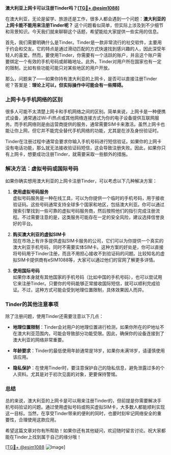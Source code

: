 **澳大利亚上网卡可以注册Tinder吗？[[TG💪+ @esim1088](https://t.me/s/esim1088)]**

在澳大利亚，无论是留学、旅游还是工作，很多人都会遇到一个问题：**澳大利亚的上网卡能不能用来注册Tinder呢？** 这个问题看似简单，但实际上涉及到不少细节和背景知识。今天我们就来聊聊这个话题，希望能给大家提供一些实用的信息。

首先，我们需要明确什么是Tinder。Tinder是一款非常流行的社交软件，主要用于约会和交友。它的特点是通过滑动匹配的方式快速找到感兴趣的人，因此深受年轻人的喜爱。然而，要使用Tinder，你需要有一个活跃的账户，并且这个账户需要绑定一个有效的手机号码或邮箱地址。此外，Tinder对用户所在国家也有一定的限制，比如有些功能可能只对某些地区的用户开放。

那么，问题来了——如果你持有澳大利亚的上网卡，是否可以直接注册Tinder呢？答案是：**理论上可以，但实际操作中可能会有一些障碍。**

### **上网卡与手机网络的区别**

很多人可能不太清楚上网卡和手机网络之间的区别。简单来说，上网卡是一种便携式设备，通常通过Wi-Fi热点或其他网络连接方式为你的电子设备提供互联网服务。而手机网络则是由运营商提供的服务，通常需要SIM卡来激活。虽然上网卡也能让你上网，但它并不能完全替代手机网络的功能，尤其是在涉及身份验证时。

Tinder在注册过程中通常会要求你输入手机号码进行短信验证。如果你的上网卡没有电话功能，那么就无法接收验证码短信，这会导致注册失败。因此，如果你只有上网卡，想要成功注册Tinder，就需要采取一些额外的措施。

### **解决方法：虚拟号码或国际号码**

如果你确实想用澳大利亚的上网卡注册Tinder，可以考虑以下几种解决方案：

1. **使用虚拟号码服务**  
   虚拟号码服务是一种在线工具，可以为你提供一个临时的手机号码，用于接收验证码。这些号码通常支持全球多个国家和地区，包括澳大利亚。你可以通过搜索引擎找到一些可靠的虚拟号码服务商，然后按照他们的指引完成注册流程。不过需要注意的是，这类服务可能存在一定的安全风险，建议选择信誉良好的平台。

2. **购买澳大利亚的虚拟SIM卡**  
   现在市场上有许多提供虚拟SIM卡服务的公司，它们可以为你提供一个真实的澳大利亚手机号码，同时不需要实体SIM卡。这种方案的好处是，你可以直接将号码用于Tinder注册，而且不用担心接收不到验证码的问题。比较知名的虚拟SIM卡提供商有eSIM1088等，大家可以通过他们的官网了解更多详情。

3. **使用国际号码**  
   如果你本身就有其他国家的手机号码（比如中国的手机号码），也可以尝试用它来注册Tinder。只要你的号码能够正常接收国际短信，就可以顺利完成验证。不过，这种方式可能会受到地理位置限制，具体效果因人而异。

### **Tinder的其他注意事项**

除了注册问题，使用Tinder还需要注意以下几点：

- **地理位置限制**：Tinder会对用户的地理位置进行检测，如果你所在的IP地址不在澳大利亚范围内，可能会导致部分功能受限。因此，确保你的设备连接到了澳大利亚的网络非常重要。
  
- **年龄要求**：Tinder的最低使用年龄通常是18岁，如果你未满18岁，请谨慎使用该应用。

- **隐私保护**：在使用Tinder时，要注意保护自己的隐私信息，避免泄露过多的个人资料。尤其是对于初次见面的对象，更要保持警惕。

### **总结**

总的来说，澳大利亚的上网卡是可以用来注册Tinder的，但前提是你需要解决手机号码验证的问题。通过使用虚拟号码或购买虚拟SIM卡，大多数人都能顺利实现这一目标。当然，在享受Tinder带来的便利的同时，也要时刻牢记网络安全的重要性，合理使用这款应用。

希望这篇文章对你有所帮助！如果你还有其他疑问，欢迎随时留言讨论。祝大家都能在Tinder上找到属于自己的缘分哦！

[[TG💪+ @esim1088](https://t.me/s/esim1088) ![Image](https://i.postimg.cc/4NQfJmqS/Snipaste-2025-05-13-00-14-12.png)]